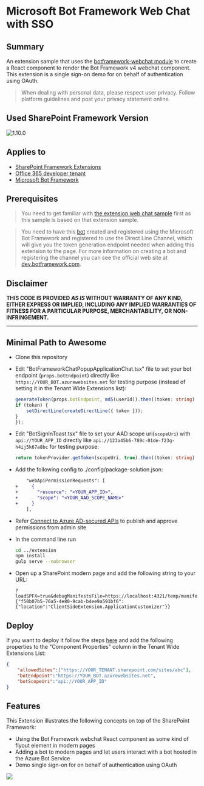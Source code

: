 # Microsoft Bot Framework Web Chat with SSO

## Summary
An extension sample that uses the [botframework-webchat module](https://www.npmjs.com/package/botframework-webchat) to create a React component to render the Bot Framework v4 webchat component. This extension is a single sign-on demo for on behalf of authentication using OAuth.

> When dealing with personal data, please respect user privacy. Follow platform guidelines and post your privacy statement online.

## Used SharePoint Framework Version

![1.10.0](https://img.shields.io/badge/drop-1.10.0-green.svg)

## Applies to

* [SharePoint Framework Extensions](https://docs.microsoft.com/en-us/sharepoint/dev/spfx/extensions/overview-extensions)
* [Office 365 developer tenant](https://docs.microsoft.com/en-us/sharepoint/dev/spfx/set-up-your-developer-tenant)
* [Microsoft Bot Framework](http://dev.botframework.com)

## Prerequisites

> You need to get familiar with [the extension web chat sample](Placeholder) first as this sample is based on that extension sample.

> You need to have this [bot](../bot/) created and registered using the Microsoft Bot Framework and registered to use the Direct Line Channel, which will give you the token generation endpoint needed when adding this extension to the page. For more information on creating a bot and registering the channel you can see the official web site at [dev.botframework.com](http://dev.botframework.com).

## Disclaimer
**THIS CODE IS PROVIDED *AS IS* WITHOUT WARRANTY OF ANY KIND, EITHER EXPRESS OR IMPLIED, INCLUDING ANY IMPLIED WARRANTIES OF FITNESS FOR A PARTICULAR PURPOSE, MERCHANTABILITY, OR NON-INFRINGEMENT.**

---

## Minimal Path to Awesome

- Clone this repository

- Edit "BotFrameworkChatPopupApplicationChat.tsx" file to set your bot endpoint (`props.botEndpoint`) directly like `https://YOUR_BOT.azurewebsites.net` for testing purpose (instead of setting it in the Tenant Wide Extensions list):

    ```ts
    generateToken(props.botEndpoint, md5(userId)).then((token: string) => { //change props.botEndpoint to the endpoint directly if you want to test it
    if (token) {
        setDirectLine(createDirectLine({ token }));
    }
    });
    ```

- Edit "BotSignInToast.tsx" file to set your AAD scope uri(`scopeUri`) with `api://YOUR_APP_ID` directly like `api://123a45b6-789c-01de-f23g-h4ij5k67a8bc` for testing purpose:

    ```ts
    return tokenProvider.getToken(scopeUri, true).then((token: string) => {
    ```

- Add the following config to ./config/package-solution.json:
    ```diff
        "webApiPermissionRequests": [
    +     {
    +       "resource": "<YOUR_APP_ID>",
    +       "scope": "<YOUR_AAD_SCOPE_NAME>"
    +     }
        ],
    ```

- Refer [Connect to Azure AD-secured APIs](https://docs.microsoft.com/en-us/sharepoint/dev/spfx/use-aadhttpclient) to publish and approve permissions from admin site

- In the command line run
    ```bash
    cd ../extension
    npm install
    gulp serve --nobrowser
    ```

- Open up a SharePoint modern page and add the following string to your URL:

    ```
    ?loadSPFX=true&debugManifestsFile=https://localhost:4321/temp/manifests.js&customActions={"f50b07b5-76a5-4e80-9cab-b4ee9a591bf6":{"location":"ClientSideExtension.ApplicationCustomizer"}}
    ```

## Deploy

If you want to deploy it follow the steps [here](https://docs.microsoft.com/en-us/sharepoint/dev/spfx/extensions/get-started/hosting-extension-from-office365-cdn) and add the following properties to the "Component Properties" column in the Tenant Wide Extensions List:

```json
{
    "allowedSites":["https://YOUR_TENANT.sharepoint.com/sites/abc"],
    "botEndpoint":"https://YOUR_BOT.azurewebsites.net",
    "botScopeUri":"api://YOUR_APP_ID"
}
```

## Features

This Extension illustrates the following concepts on top of the SharePoint Framework:

- Using the Bot Framework webchat React component as some kind of flyout element in modern pages
- Adding a bot to modern pages and let users interact with a bot hosted in the Azure Bot Service
- Demo single sign-on for on behalf of authentication using OAuth

<img src="https://pnptelemetry.azurewebsites.net/sp-dev-fx-extensions/samples/react-bot-framework-sso/extension" />
